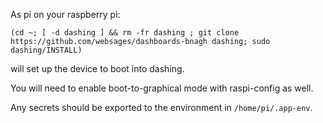 As pi on your raspberry pi:
```
(cd ~; [ -d dashing ] && rm -fr dashing ; git clone https://github.com/websages/dashboards-bnagh dashing; sudo dashing/INSTALL)
```
will set up the device to boot into dashing.

You will need to enable boot-to-graphical mode with raspi-config as well.

Any secrets should be exported to the environment in ```/home/pi/.app-env```.
